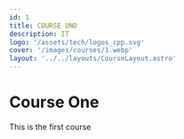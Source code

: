 ```yaml
---
id: 1
title: COURSE UNO
description: IT
logo: '/assets/tech/logos_cpp.svg'
cover: '/images/courses/1.webp'
layout: '../../layouts/CourseLayout.astro'
---
```


# Course One

This is the first course
